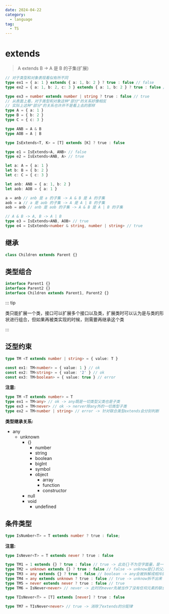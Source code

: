 ```yaml
---
date: 2024-04-22
category:
  - language
tag:
  - TS
---
```


# extends

> A extends B -> A 是 B 的子集(扩展)

```ts
// 对于类型和对象表现看似有所不同
type ex1 = { a: 1 } extends { a: 1, b: 2 } ? true : false // false
type ex2 = { a: 1, b: 2, c: 3 } extends { a: 1, b: 2 } ? true : false // true

type ex3 = number extends number | string ? true : false // true
// 从表面上看，对于类型和对象这种"部分"的关系好像相反
// 实际上这种"部分"的关系也许并不是看上去的那样
type A = { a: 1 }
type B = { b: 2 }
type C = { c: 3 }

type ANB = A & B
type AOB = A | B

type IsExtends<T, K> = [T] extends [K] ? true : false

type e1 = IsExtends<A, ANB> // false
type e2 = IsExtends<ANB, A> // true

let a: A = { a: 1 }
let b: B = { b: 2 }
let c: C = { c: 3 }

let anb: ANB = { a: 1, b: 2 }
let aob: AOB = { a: 1 }

a = anb // anb 是 a 的子集 -> A & B 是 A 的子集
aob = a // a 是 aob 的子集 -> A 是 A | B 的子集
aob = anb // anb 是 aob 的子集 -> A & B 是 A | B 的子集

// A & B -> A, B -> A | B
type e3 = IsExtends<ANB, AOB> // true
type e4 = IsExtends<number & string, number | string> // true
```

## 继承

```ts
class Children extends Parent {}
```

## 类型组合

```ts
interface Parent1 {}
interface Parent2 {}
interface Children extends Parent1, Parent2 {}
```

::: tip

类只能扩展一个类，接口可以扩展多个接口以及类，扩展类时可以认为是与类的形状进行组合，但如果再被类实现的时候，则需要再继承这个类

:::

## 泛型约束

```ts
type TM <T extends number | string> = { value: T }

const ex1: TM<number> = { value: 1 } // ok
const ex2: TM<string> = { value: '2' } // ok
const ex3: TM<boolean> = { value: true } // error
```

**注意:**

```ts
type TM <T extends number> = T
type ex1 = TM<any> // ok -> any既是一切类型父类也是子类
type ex3 = TM<never> // ok -> nerver除any外的一切类型子类
type ex2 = TM<number | string> // error -> 针对联合类型extends会分别判断
```

**类型继承关系:**

- any
  - unknown
    - {}
      - number
      - string
      - boolean
      - bigInt
      - symbol
      - object
        - array
        - function
        - constructor
    - null
    - void
      - undefined

## 条件类型

```ts
type IsNumber<T> = T extends number ? true : false;
```

**注意:**

```ts
type IsNever<T> = T extends never ? true : false

type TM1 = 1 extends {} ? true : false // true -> 此处{}不为空字面量，是一切有值类型的基类
type TM2 = unknown extends {} ? true : false // false -> unknow是{}的父类
type TM3 = any extends {} ? true : false // boolean -> any会被拆解成相斥的两部分同时得到true和false值合成boolean
type TM4 = any extends unknown ? true : false // true -> unknow拆不出来！
type TM5 = never extends never ? true : false // true
type TM6 = IsNever<never> // never -> 此时的never先被当作了没有任何元素的联合

type TIsNever<T> = [T] extends [never] ? true : false

type TM7 = TIsNever<never> // true -> 消除了extends的分配律
```
